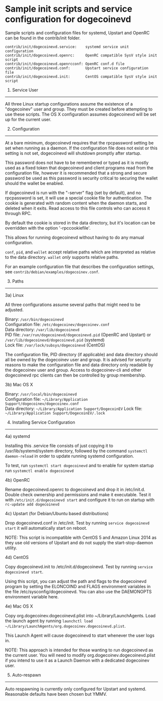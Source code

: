 Sample init scripts and service configuration for dogecoinevd
==========================================================

Sample scripts and configuration files for systemd, Upstart and OpenRC
can be found in the contrib/init folder.

    contrib/init/dogecoinevd.service:    systemd service unit configuration
    contrib/init/dogecoinevd.openrc:     OpenRC compatible SysV style init script
    contrib/init/dogecoinevd.openrcconf: OpenRC conf.d file
    contrib/init/dogecoinevd.conf:       Upstart service configuration file
    contrib/init/dogecoinevd.init:       CentOS compatible SysV style init script

1. Service User
---------------------------------

All three Linux startup configurations assume the existence of a "dogecoinev" user
and group.  They must be created before attempting to use these scripts.
The OS X configuration assumes dogecoinevd will be set up for the current user.

2. Configuration
---------------------------------

At a bare minimum, dogecoinevd requires that the rpcpassword setting be set
when running as a daemon.  If the configuration file does not exist or this
setting is not set, dogecoinevd will shutdown promptly after startup.

This password does not have to be remembered or typed as it is mostly used
as a fixed token that dogecoinevd and client programs read from the configuration
file, however it is recommended that a strong and secure password be used
as this password is security critical to securing the wallet should the
wallet be enabled.

If dogecoinevd is run with the "-server" flag (set by default), and no rpcpassword is set,
it will use a special cookie file for authentication. The cookie is generated with random
content when the daemon starts, and deleted when it exits. Read access to this file
controls who can access it through RPC.

By default the cookie is stored in the data directory, but it's location can be overridden
with the option '-rpccookiefile'.

This allows for running dogecoinevd without having to do any manual configuration.

`conf`, `pid`, and `wallet` accept relative paths which are interpreted as
relative to the data directory. `wallet` *only* supports relative paths.

For an example configuration file that describes the configuration settings,
see `contrib/debian/examples/dogecoinev.conf`.

3. Paths
---------------------------------

3a) Linux

All three configurations assume several paths that might need to be adjusted.

Binary:              `/usr/bin/dogecoinevd`  
Configuration file:  `/etc/dogecoinev/dogecoinev.conf`  
Data directory:      `/var/lib/dogecoinevd`  
PID file:            `/var/run/dogecoinevd/dogecoinevd.pid` (OpenRC and Upstart) or `/var/lib/dogecoinevd/dogecoinevd.pid` (systemd)  
Lock file:           `/var/lock/subsys/dogecoinevd` (CentOS)  

The configuration file, PID directory (if applicable) and data directory
should all be owned by the dogecoinev user and group.  It is advised for security
reasons to make the configuration file and data directory only readable by the
dogecoinev user and group.  Access to dogecoinev-cli and other dogecoinevd rpc clients
can then be controlled by group membership.

3b) Mac OS X

Binary:              `/usr/local/bin/dogecoinevd`  
Configuration file:  `~/Library/Application Support/dogecoinev/dogecoinev.conf`  
Data directory:      `~/Library/Application Support/DogecoinEV`
Lock file:           `~/Library/Application Support/DogecoinEV/.lock`

4. Installing Service Configuration
-----------------------------------

4a) systemd

Installing this .service file consists of just copying it to
/usr/lib/systemd/system directory, followed by the command
`systemctl daemon-reload` in order to update running systemd configuration.

To test, run `systemctl start dogecoinevd` and to enable for system startup run
`systemctl enable dogecoinevd`

4b) OpenRC

Rename dogecoinevd.openrc to dogecoinevd and drop it in /etc/init.d.  Double
check ownership and permissions and make it executable.  Test it with
`/etc/init.d/dogecoinevd start` and configure it to run on startup with
`rc-update add dogecoinevd`

4c) Upstart (for Debian/Ubuntu based distributions)

Drop dogecoinevd.conf in /etc/init.  Test by running `service dogecoinevd start`
it will automatically start on reboot.

NOTE: This script is incompatible with CentOS 5 and Amazon Linux 2014 as they
use old versions of Upstart and do not supply the start-stop-daemon utility.

4d) CentOS

Copy dogecoinevd.init to /etc/init.d/dogecoinevd. Test by running `service dogecoinevd start`.

Using this script, you can adjust the path and flags to the dogecoinevd program by
setting the ELONCOIND and FLAGS environment variables in the file
/etc/sysconfig/dogecoinevd. You can also use the DAEMONOPTS environment variable here.

4e) Mac OS X

Copy org.dogecoinev.dogecoinevd.plist into ~/Library/LaunchAgents. Load the launch agent by
running `launchctl load ~/Library/LaunchAgents/org.dogecoinev.dogecoinevd.plist`.

This Launch Agent will cause dogecoinevd to start whenever the user logs in.

NOTE: This approach is intended for those wanting to run dogecoinevd as the current user.
You will need to modify org.dogecoinev.dogecoinevd.plist if you intend to use it as a
Launch Daemon with a dedicated dogecoinev user.

5. Auto-respawn
-----------------------------------

Auto respawning is currently only configured for Upstart and systemd.
Reasonable defaults have been chosen but YMMV.
